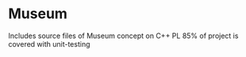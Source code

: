 # Museum
Includes source files of Museum concept on C++ PL
85% of project is covered with unit-testing
